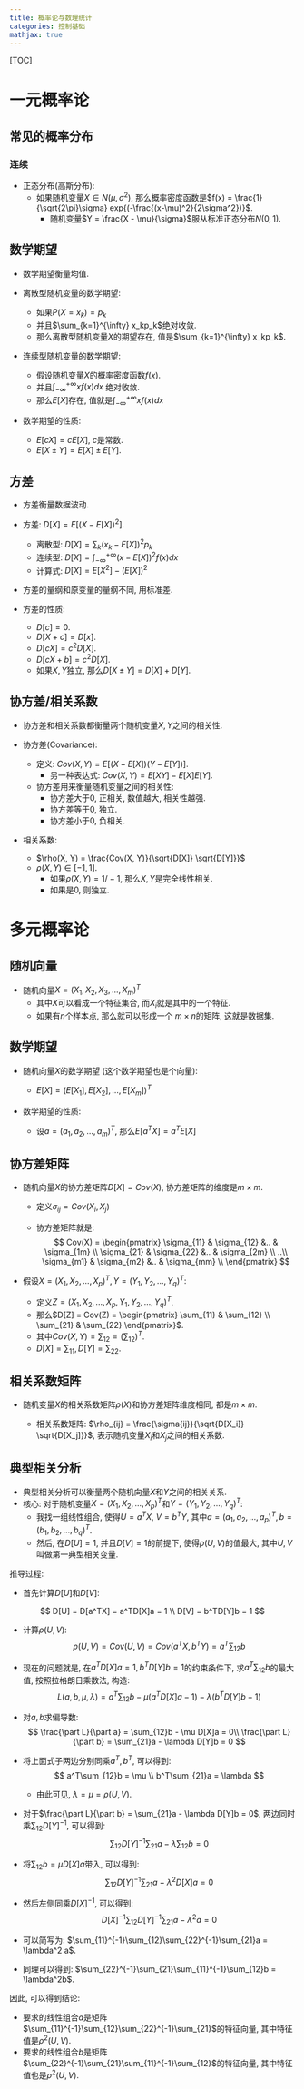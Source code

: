 ```yaml
---
title: 概率论与数理统计
categories: 控制基础
mathjax: true
---
```




[TOC]



# 一元概率论



## 常见的概率分布



### 连续

* 正态分布(高斯分布):
  * 如果随机变量$X \in N(\mu, \sigma^2)$, 那么概率密度函数是$f(x) = \frac{1}{\sqrt{2\pi}\sigma} exp{(-\frac{(x-\mu)^2}{2\sigma^2})}$.
    * 随机变量$Y = \frac{X - \mu}{\sigma}$服从标准正态分布$N(0, 1)$.



## 数学期望

* 数学期望衡量均值.

* 离散型随机变量的数学期望:
  * 如果$P(X = x_k) = p_k$
  * 并且$\sum_{k=1}^{\infty} x_kp_k$绝对收敛.
  * 那么离散型随机变量$X$的期望存在,   值是$\sum_{k=1}^{\infty} x_kp_k$.
* 连续型随机变量的数学期望:
  * 假设随机变量$X$的概率密度函数$f(x)$.
  * 并且$\int_{-\infty}^{+\infty}xf(x)dx$ 绝对收敛.
  * 那么$E[X]$存在, 值就是$\int_{-\infty}^{+\infty}xf(x)dx$​
* 数学期望的性质:
  * $E[cX] = cE[X]$, $c$是常数.
  * $E[X \pm Y] = E[X] \pm E[Y]$.



## 方差

* 方差衡量数据波动.
* 方差: $D[X] = E[(X - E[X])^2]$​.
  * 离散型: $D[X] = \sum_{k} (x_k - E[X])^2p_k$​
  * 连续型: $D[X] = \int_{-\infty}^{+\infty}(x - E[X])^2f(x)dx$​
  * 计算式: $D[X] = E[X^2] - (E[X])^2$
* 方差的量纲和原变量的量纲不同, 用标准差.

* 方差的性质:
  * $D[c] = 0$.
  * $D[X + c] = D[x]$.
  * $D[cX] = c^2D[X]$.
  * $D[cX + b] = c^2D[X]$.
  * 如果$X, Y$独立, 那么$D[X \pm Y] = D[X] + D[Y]$.

## 协方差/相关系数

* 协方差和相关系数都衡量两个随机变量$X, Y$之间的相关性.
* 协方差(Covariance):
  * 定义: $Cov(X, Y) = E[(X - E[X])(Y - E[Y])]$.
    * 另一种表达式: $Cov(X, Y) = E[XY] - E[X]E[Y]$​.
  * 协方差用来衡量随机变量之间的相关性:
    * 协方差大于0, 正相关, 数值越大, 相关性越强.
    * 协方差等于0, 独立.
    * 协方差小于0, 负相关.

* 相关系数:
  * $\rho(X, Y) = \frac{Cov(X, Y)}{\sqrt{D[X]} \sqrt{D[Y]}}$​
  * $\rho(X, Y) \in [-1, 1]$.
    * 如果$\rho(X, Y) = 1/-1$, 那么$X, Y$是完全线性相关.
    * 如果是0, 则独立.

# 多元概率论



## 随机向量

* 随机向量$X = (X_1, X_2, X_3, ..., X_m)^T$
  * 其中$X$可以看成一个特征集合, 而$X_i$​就是其中的一个特征.
  * 如果有$n$个样本点, 那么就可以形成一个 $m \times n$​的矩阵, 这就是数据集. 



## 数学期望

* 随机向量$X$的数学期望 (这个数学期望也是个向量):

  * $E[X] = (E[X_1], E[X_2], ..., E[X_m])^T$​​​
* 数学期望的性质:
  * 设$a = (a_1, a_2, ..., a_m)^T$, 那么$E[a^TX] = a^TE[X]$



## 协方差矩阵

* 随机向量$X$的协方差矩阵$D[X] = Cov(X)$, 协方差矩阵的维度是$m \times m$.

  * 定义$\sigma_{ij} = Cov(X_i, X_j)$

  * 协方差矩阵就是:
    $$
    Cov(X) = \begin{pmatrix} 
    \sigma_{11} & \sigma_{12} &.. & \sigma_{1m} \\ 
    \sigma_{21} & \sigma_{22} &.. & \sigma_{2m} \\
    ..\\
    \sigma_{m1} & \sigma_{m2} &.. & \sigma_{mm} \\
    \end{pmatrix}
    $$
    

* 假设$X = (X_1, X_2, ..., X_p)^T, Y = (Y_1, Y_2, ..., Y_q)^T$:
  * 定义$Z = (X_1, X_2, ..., X_p, Y_1, Y_2, ..., Y_q)^T$.
  * 那么$D[Z] = Cov(Z) = \begin{pmatrix} \sum_{11} & \sum_{12} \\ \sum_{21} & \sum_{22} \end{pmatrix}$.
  * 其中$Cov(X, Y) = \sum_{12} = (\sum_{12})^T$​.
  * $D[X] = \sum_{11}, D[Y] = \sum_{22}$.

## 相关系数矩阵

* 随机变量$X$的相关系数矩阵$\rho(X)$和协方差矩阵维度相同, 都是$m \times m$.

  * 相关系数矩阵: $\rho_{ij} = \frac{\sigma{ij}}{\sqrt{D[X_i]} \sqrt{D[X_j]}}$​, 表示随机变量$X_i$和$X_j$之间的相关系数.

    



## 典型相关分析

* 典型相关分析可以衡量两个随机向量$X$和$Y$之间的相关关系.
* 核心: 对于随机变量$X = (X_1, X_2, ..., X_p)^T$和$Y = (Y_1, Y_2, ..., Y_q)^T$:
  * 我找一组线性组合, 使得$U = a^TX$, $V = b^TY$, 其中$a = (a_1, a_2, ..., a_p)^T, b = (b_1, b_2, ..., b_q)^T$.
  * 然后, 在$D[U] = 1$, 并且$D[V] = 1$的前提下, 使得$\rho(U, V)$的值最大, 其中$U, V$​叫做第一典型相关变量.

推导过程:

* 首先计算$D[U]$和$D[V]$:

$$
D[U] = D[a^TX] = a^TD[X]a = 1 \\
D[V] = b^TD[Y]b = 1
$$

* 计算$\rho(U, V)$: 
  $$
  \rho(U, V) = Cov(U, V) = Cov(a^TX, b^TY) = a^T\sum_{12}b
  $$
  
* 现在的问题就是, 在$a^TD[X]a = 1, b^TD[Y]b = 1$的约束条件下, 求$a^T\sum_{12}b$的最大值, 按照拉格朗日乘数法, 构造:
  $$
  L(a, b, \mu, \lambda) = a^T\sum_{12}b - \mu(a^TD[X]a - 1) - \lambda(b^TD[Y]b - 1)
  $$
  
* 对$a, b$求偏导数:
  $$
  \frac{\part L}{\part a} =  \sum_{12}b - \mu D[X]a = 0\\
  \frac{\part L}{\part b} = \sum_{21}a - \lambda D[Y]b = 0
  $$

* 将上面式子两边分别同乘$a^T, b^T$, 可以得到:
  $$
  a^T\sum_{12}b = \mu \\
  b^T\sum_{21}a = \lambda
  $$

  * 由此可见, $\lambda = \mu = \rho(U, V)$.

* 对于$\frac{\part L}{\part b} = \sum_{21}a - \lambda D[Y]b = 0$, 两边同时乘$\sum_{12}D[Y]^{-1}$, 可以得到:
  $$
  \sum_{12}D[Y]^{-1}\sum_{21}a - \lambda \sum_{12}b = 0
  $$

* 将$\sum_{12}b = \mu D[X]a$带入, 可以得到:
  $$
  \sum_{12}D[Y]^{-1}\sum_{21}a - \lambda^2 D[X]a = 0
  $$
  
* 然后左侧同乘$D[X]^{-1}$, 可以得到:
  $$
  D[X]^{-1}\sum_{12}D[Y]^{-1}\sum_{21}a - \lambda^2a = 0
  $$

* 可以简写为: $\sum_{11}^{-1}\sum_{12}\sum_{22}^{-1}\sum_{21}a = \lambda^2 a$.

* 同理可以得到: $\sum_{22}^{-1}\sum_{21}\sum_{11}^{-1}\sum_{12}b = \lambda^2b$.

因此, 可以得到结论:

* 要求的线性组合$a$是矩阵$\sum_{11}^{-1}\sum_{12}\sum_{22}^{-1}\sum_{21}$的特征向量, 其中特征值是$\rho^2(U, V)$.
* 要求的线性组合$b$是矩阵$\sum_{22}^{-1}\sum_{21}\sum_{11}^{-1}\sum_{12}$的特征向量, 其中特征值也是$\rho^2(U, V)$.